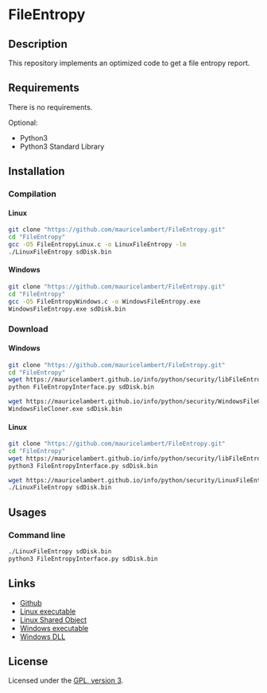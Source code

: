 # FileEntropy

## Description

This repository implements an optimized code to get a file entropy report.

## Requirements

There is no requirements.

Optional:
 - Python3
 - Python3 Standard Library

## Installation

### Compilation

#### Linux

```bash
git clone "https://github.com/mauricelambert/FileEntropy.git"
cd "FileEntropy"
gcc -O5 FileEntropyLinux.c -o LinuxFileEntropy -lm
./LinuxFileEntropy sdDisk.bin
```

#### Windows

```bash
git clone "https://github.com/mauricelambert/FileEntropy.git"
cd "FileEntropy"
gcc -O5 FileEntropyWindows.c -o WindowsFileEntropy.exe
WindowsFileEntropy.exe sdDisk.bin
```

### Download

#### Windows

```bash
git clone "https://github.com/mauricelambert/FileEntropy.git"
cd "FileEntropy"
wget https://mauricelambert.github.io/info/python/security/libFileEntropy.dll
python FileEntropyInterface.py sdDisk.bin
```

```bash
wget https://mauricelambert.github.io/info/python/security/WindowsFileCloner.exe
WindowsFileCloner.exe sdDisk.bin
```

#### Linux

```bash
git clone "https://github.com/mauricelambert/FileEntropy.git"
cd "FileEntropy"
wget https://mauricelambert.github.io/info/python/security/libFileEntropy.so
python3 FileEntropyInterface.py sdDisk.bin
```

```bash
wget https://mauricelambert.github.io/info/python/security/LinuxFileEntropy
./LinuxFileEntropy sdDisk.bin
```

## Usages

### Command line

```bash
./LinuxFileEntropy sdDisk.bin
python3 FileEntropyInterface.py sdDisk.bin
```

## Links

 - [Github](https://github.com/mauricelambert/FileEntropy)
 - [Linux executable](https://mauricelambert.github.io/info/python/security/LinuxFileEntropy)
 - [Linux Shared Object](https://mauricelambert.github.io/info/python/security/libFileEntropy.so)
 - [Windows executable](https://mauricelambert.github.io/info/python/security/WindowsFileEntropy.exe)
 - [Windows DLL](https://mauricelambert.github.io/info/python/security/libFileEntropy.dll)

## License

Licensed under the [GPL, version 3](https://www.gnu.org/licenses/).
